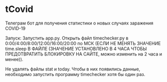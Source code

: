 # tCovid
Телеграм бот для получения статистики о новых случаях заражения COVID-19

Запуск: 
Запустить app.py.
Открыть файл timechecker.py в 0:00/4:00/8:00/12:00/16:00/20:00 по МСК (ЕСЛИ НЕ МЕНЯТЬ ЗНАЧЕНИЕ time.sleep В ФАЙЛЕ (ЗНАЧЕНИЕ УСТАНОВЛЕНО В 4 ЧАСА ЧТОБЫ ПРЕДОТВРАТИТЬ БЛОКИРОВКУ НА САЙТЕ, можно изменить на 2 часа и менее)). 

Не удалять файлы stat и today. Чтобы в них появились данные, необходимо запустить программу timechecker хотя бы один раз.

